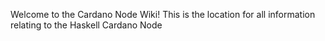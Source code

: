 Welcome to the Cardano Node Wiki! This is the location for all information relating to the Haskell Cardano Node 